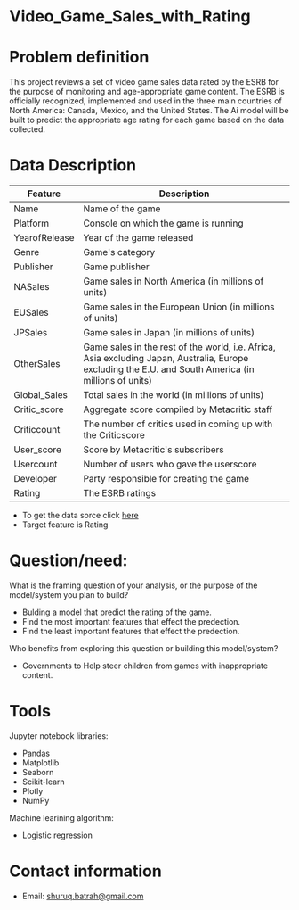 # Video_Game_Sales_with_Rating

# Problem definition
This project reviews a set of video game sales data rated by the ESRB for the purpose of monitoring and age-appropriate game content. The ESRB is officially recognized, implemented and used in the three main countries of North America: Canada, Mexico, and the United States. The Ai model will be built to predict the appropriate age rating for each game based on the data collected.

# Data Description
 | Feature       | Description                                                                                                                                           |
|---------------|-------------------------------------------------------------------------------------------------------------------------------------------------------|
| Name          | Name of the game                                                                                                                                      |
| Platform      | Console on which the game is running                                                                                                                  |
| YearofRelease | Year of the game released                                                                                                                             |
| Genre         | Game's category                                                                                                                                       |
| Publisher     | Game publisher                                                                                                                                        |
| NASales       | Game sales in North America (in millions of units)                                                                                                    |
| EUSales       | Game sales in the European Union (in millions of units)                                                                                               |
| JPSales       | Game sales in Japan (in millions of units)                                                                                                            |
| OtherSales    | Game sales in the rest of the world, i.e. Africa, Asia excluding Japan, Australia, Europe excluding the E.U. and South America (in millions of units) |
| Global_Sales  | Total sales in the world (in millions of units)                                                                                                       |
| Critic_score  | Aggregate score compiled by Metacritic staff                                                                                                          |
| Criticcount   | The number of critics used in coming up with the Criticscore                                                                                          |
| User_score    | Score by Metacritic's subscribers                                                                                                                     |
| Usercount     | Number of users who gave the userscore                                                                                                                |
| Developer     | Party responsible for creating the game                                                                                                               |
| Rating        | The ESRB ratings                                                                                                                                      |

* To get the data sorce click [here](https://www.kaggle.com/rush4ratio/video-game-sales-with-ratings)
* Target feature is Rating

# Question/need:
 What is the framing question of your analysis, or the purpose of the model/system you plan to build?
  * Bulding a model that predict the rating of the game.
  * Find the most important features that effect the predection.
  * Find the least important features that effect the predection.
  
 Who benefits from exploring this question or building this model/system?
  * Governments to Help steer children from games with inappropriate content.

# Tools
Jupyter notebook libraries:
* Pandas
* Matplotlib
* Seaborn
* Scikit-learn
* Plotly
* NumPy 


Machine learining algorithm:
* Logistic regression

# Contact information
* Email: shuruq.batrah@gmail.com
